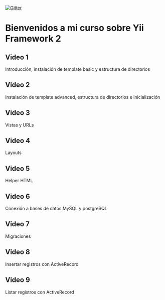 [![Gitter](https://badges.gitter.im/Yii-Framework-2/curso-yii-2.svg)](https://gitter.im/Yii-Framework-2/curso-yii-2?utm_source=badge&utm_medium=badge&utm_campaign=pr-badge)

Bienvenidos a mi curso sobre Yii Framework 2
============================================

Video 1
-------

Introducción, instalación de template basic y estructura de directorios

Video 2
-------

Instalación de template advanced, estructura de directorios e inicialización

Video 3
-------

Vistas y URLs

Video 4
-------

Layouts

Video 5
-------

Helper HTML

Video 6
-------

Conexión a bases de datos MySQL y postgreSQL

Video 7
-------

Migraciones

Video 8
-------

Insertar registros con ActiveRecord

Video 9
-------

Listar registros con ActiveRecord
